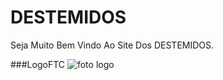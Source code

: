# DESTEMIDOS

Seja Muito Bem Vindo Ao Site Dos DESTEMIDOS.


###LogoFTC
![foto logo](https://user-images.githubusercontent.com/75841641/134517429-bcb76477-bde0-4ab0-a0f6-4edb03dde4ce.jpg)

